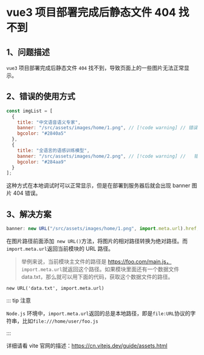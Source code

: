 # vue3 项目部署完成后静态文件 404 找不到

## 1、问题描述

`vue3` 项目部署完成后静态文件 `404` 找不到，导致页面上的一些图片无法正常显示。

## 2、错误的使用方式

```javascript
const imgList = [
  {
    title: "中文语音语义专家",
    banner: "/src/assets/images/home/1.png", // [!code warning] // 错误的使用方式
    bgcolor: "#2840a5"
  },
  {
    title: "全语言的语感训练模型",
    banner: "/src/assets/images/home/2.png", // [!code warning] //   错误的使用方式
    bgcolor: "#284aa9"
  }
];
```

这种方式在本地调试时可以正常显示，但是在部署到服务器后就会出现 banner 图片 404 错误。

## 3、解决方案

```javascript
banner: new URL("/src/assets/images/home/1.png", import.meta.url).href,
```

在图片路径前面添加` new URL()`方法，将图片的相对路径转换为绝对路径。而`import.meta.url`返回当前模块的 URL 路径。

> 举例来说，当前模块主文件的路径是 https://foo.com/main.js， `import.meta.url`就返回这个路径。如果模块里面还有一个数据文件 data.txt，那么就可以用下面的代码，获取这个数据文件的路径。

```
new URL('data.txt', import.meta.url)
```

::: tip 注意

`Node.js` 环境中，`import.meta.url`返回的总是本地路径，即是`file:URL`协议的字符串，比如`file:///home/user/foo.js`

:::


详细请看 vite 官网的描述：https://cn.vitejs.dev/guide/assets.html

